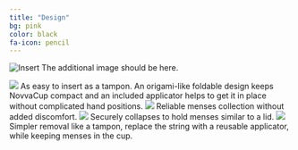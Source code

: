 ```yaml
---
title: "Design"
bg: pink
color: black
fa-icon: pencil
---
```



![Insert](img/InsertGraphic.svg)
The additional image should be here.

<img src="img/InsertGraphic.svg"/>
As easy to insert as a tampon.  
An origami-like foldable design keeps NovvaCup compact
and an included applicator helps to get it in place without complicated hand positions.

<img src="img/CollectGraphic.svg"/>
Reliable menses collection without added discomfort.

<img src="img/CollapseGraphic.svg"/>
Securely collapses to hold menses similar to a lid.

<img src="img/RemoveGraphic.svg"/>
Simpler removal like a tampon, replace the string with a reusable applicator,
while keeping menses in the cup.

